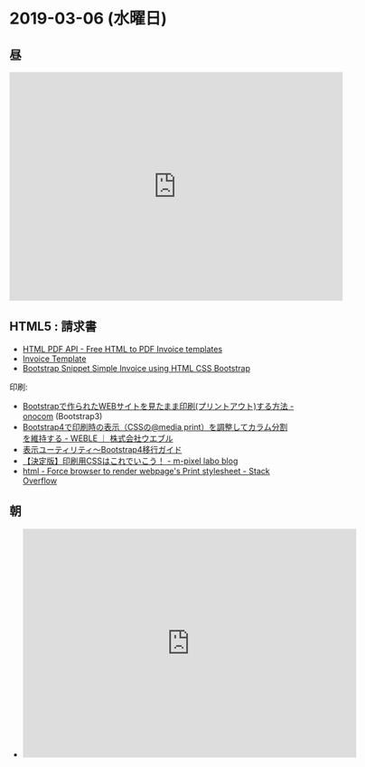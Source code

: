 # 2019-03-06 (水曜日)

## 昼

<iframe height='405' width='590' frameborder='0' allowtransparency='true' scrolling='no' src='https://www.strava.com/activities/2194255086/embed/523911257034d6e08f3cd04e3906f55a7bd6fa2c'></iframe>


## HTML5 : 請求書

- [HTML PDF API - Free HTML to PDF Invoice templates](https://htmlpdfapi.com/blog/free_html5_invoice_templates)
- [Invoice Template](https://codepen.io/ChristosGeorgiou/pen/WrwxgM)
- [Bootstrap Snippet Simple Invoice using HTML CSS Bootstrap](https://bootsnipp.com/snippets/9gjD)

印刷:

- [Bootstrapで作られたWEBサイトを見たまま印刷(プリントアウト)する方法 - onocom](http://onocom.net/blog/bootstrap-print/) (Bootstrap3)
- [Bootstrap4で印刷時の表示（CSSの@media print）を調整してカラム分割を維持する - WEBLE ｜ 株式会社ウエブル](https://weble.tokyo/blog/555)
- [表示ユーティリティ～Bootstrap4移行ガイド](https://cccabinet.jpn.org/bootstrap4/utilities/display)
- [【決定版】印刷用CSSはこれでいこう！ - m-pixel labo blog](https://m-pixellabo.com/blog/%E3%80%90%E6%B1%BA%E5%AE%9A%E7%89%88%E3%80%91%E5%8D%B0%E5%88%B7%E7%94%A8css%E3%81%AF%E3%81%93%E3%82%8C%E3%81%A7%E3%81%84%E3%81%93%E3%81%86%EF%BC%81/)
- [html - Force browser to render webpage's Print stylesheet - Stack Overflow](https://stackoverflow.com/questions/7855152/force-browser-to-render-webpages-print-stylesheet)

## 朝

- <iframe height='405' width='590' frameborder='0' allowtransparency='true' scrolling='no' src='https://www.strava.com/activities/2193963977/embed/f61430965b950e3eec9cc2599cafdf18b6344f3f'></iframe>
